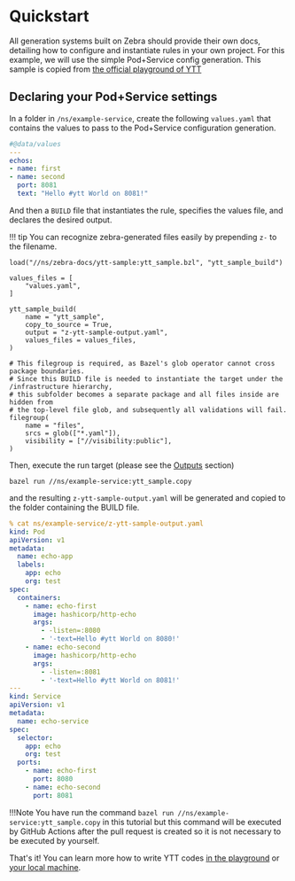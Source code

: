 # Quickstart

All generation systems built on Zebra should provide their own docs, detailing how to configure and instantiate rules in your own project. For this example, we will use the simple Pod+Service config generation.
This sample is copied from [the official playground of YTT](https://carvel.dev/ytt/)

## Declaring your Pod+Service settings

In a folder in `/ns/example-service`, create the following `values.yaml` that contains the values to pass to the Pod+Service configuration generation.

```yaml
#@data/values
---
echos:
- name: first
- name: second
  port: 8081
  text: "Hello #ytt World on 8081!"
```

And then a `BUILD` file that instantiates the rule, specifies the values file, and declares the desired output.

!!! tip
    You can recognize zebra-generated files easily by prepending `z-` to the filename.

```
load("//ns/zebra-docs/ytt-sample:ytt_sample.bzl", "ytt_sample_build")

values_files = [
    "values.yaml",
]

ytt_sample_build(
    name = "ytt_sample",
    copy_to_source = True,
    output = "z-ytt-sample-output.yaml",
    values_files = values_files,
)

# This filegroup is required, as Bazel's glob operator cannot cross package boundaries.
# Since this BUILD file is needed to instantiate the target under the /infrastructure hierarchy,
# this subfolder becomes a separate package and all files inside are hidden from
# the top-level file glob, and subsequently all validations will fail.
filegroup(
    name = "files",
    srcs = glob(["*.yaml"]),
    visibility = ["//visibility:public"],
)
```

Then, execute the run target (please see the [Outputs](03_outputs.md) section)

```shell
bazel run //ns/example-service:ytt_sample.copy
```

and the resulting `z-ytt-sample-output.yaml` will be generated and copied to the folder containing the BUILD file.

```yaml
% cat ns/example-service/z-ytt-sample-output.yaml
kind: Pod
apiVersion: v1
metadata:
  name: echo-app
  labels:
    app: echo
    org: test
spec:
  containers:
    - name: echo-first
      image: hashicorp/http-echo
      args:
        - -listen=:8080
        - '-text=Hello #ytt World on 8080!'
    - name: echo-second
      image: hashicorp/http-echo
      args:
        - -listen=:8081
        - '-text=Hello #ytt World on 8081!'
---
kind: Service
apiVersion: v1
metadata:
  name: echo-service
spec:
  selector:
    app: echo
    org: test
  ports:
    - name: echo-first
      port: 8080
    - name: echo-second
      port: 8081
```


!!!Note
    You have run the command `bazel run //ns/example-service:ytt_sample.copy` in this tutorial but this command will be executed by GitHub Actions after the pull request is created so it is not necessary to be executed by yourself. 
    

That's it!
You can learn more how to write YTT codes [in the playground](https://carvel.dev/ytt/) or [your local machine](https://carvel.dev/ytt/docs/v0.40.0/install/).  

